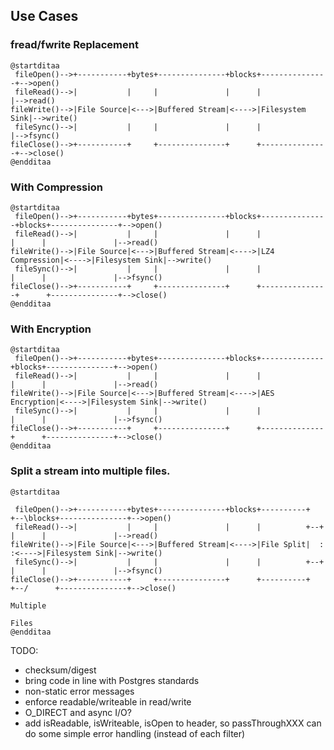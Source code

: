 
## Use Cases
### fread/fwrite Replacement
```plantuml
@startditaa
 fileOpen()-->+-----------+bytes+---------------+blocks+---------------+-->open()
 fileRead()-->|           |     |               |      |               |-->read()
fileWrite()-->|File Source|<--->|Buffered Stream|<---->|Filesystem Sink|-->write()
 fileSync()-->|           |     |               |      |               |-->fsync()
fileClose()-->+-----------+     +---------------+      +---------------+-->close()
@endditaa
```
### With Compression
```plantuml
@startditaa
 fileOpen()-->+-----------+bytes+---------------+blocks+---------------+blocks+---------------+-->open()
 fileRead()-->|           |     |               |      |               |      |               |-->read()
fileWrite()-->|File Source|<--->|Buffered Stream|<---->|LZ4 Compression|<---->|Filesystem Sink|-->write()
 fileSync()-->|           |     |               |      |               |      |               |-->fsync()
fileClose()-->+-----------+     +---------------+      +---------------+      +---------------+-->close()
@endditaa
```

### With Encryption
```plantuml
@startditaa
 fileOpen()-->+-----------+bytes+---------------+blocks+--------------+blocks+---------------+-->open()
 fileRead()-->|           |     |               |      |              |      |               |-->read()
fileWrite()-->|File Source|<--->|Buffered Stream|<---->|AES Encryption|<---->|Filesystem Sink|-->write()
 fileSync()-->|           |     |               |      |              |      |               |-->fsync()
fileClose()-->+-----------+     +---------------+      +--------------+      +---------------+-->close()
@endditaa
```

### Split a stream into multiple files.
```plantuml
@startditaa

 fileOpen()-->+-----------+bytes+---------------+blocks+----------+  +--\blocks+---------------+-->open()
 fileRead()-->|           |     |               |      |          +--+  |      |               |-->read()
fileWrite()-->|File Source|<--->|Buffered Stream|<---->|File Split|  :  :<---->|Filesystem Sink|-->write()
 fileSync()-->|           |     |               |      |          +--+  |      |               |-->fsync()
fileClose()-->+-----------+     +---------------+      +----------+  +--/      +---------------+-->close()
                                                                   Multiple
                                                                    Files
@endditaa

```
TODO:
- checksum/digest
- bring code in line with Postgres standards
- non-static error messages
- enforce readable/writeable in read/write
- O_DIRECT and async I/O?
- add isReadable, isWriteable, isOpen to header, so passThroughXXX can do some simple error handling (instead of each filter)
